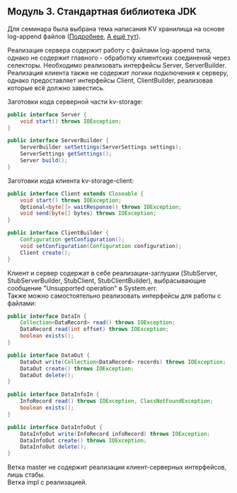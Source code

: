## Модуль 3. Стандартная библиотека JDK

Для семинара была выбрана тема написания KV хранилища на основе log-append файлов ([Подробнее](https://medium.com/@arpitbhayani/bitcask-a-log-structured-fast-kv-store-c6c728a9536b), [А ещё тут](https://silhding.github.io/2021/08/20/A-Closer-Look-to-a-Key-Value-Storage-Engine/)).

Реализация сервера содержит работу с файлами log-append типа, однако не содержит главного - обработку клиентских соединений через селекторы. Необходимо реализовать интерфейсы Server, ServerBuilder.</br>
Реализация клиента также не содержит логики подключения к серверу, однако предоставляет интерфейсы Client, ClientBuilder, реализовав которые всё должно завестись.

Заготовки кода серверной части kv-storage:
```java
public interface Server {
    void start() throws IOException;
}

public interface ServerBuilder {
    ServerBuilder setSettings(ServerSettings settings);
    ServerSettings getSettings();
    Server build();
}
```

Заготовки кода клиента kv-storage-client:
```java
public interface Client extends Closeable {
    void start() throws IOException;
    Optional<byte[]> waitResponse() throws IOException;
    void send(byte[] bytes) throws IOException;
}

public interface ClientBuilder {
    Configuration getConfiguration();
    void setConfiguration(Configuration configuration);
    Client create();
}
```

Клиент и сервер содержат в себе реализации-заглушки (StubServer, StubServerBuilder, StubClient, StubClientBuilder), выбрасывающие сообщение "Unsupported operation" в System.err.
</br>
Также можно самостоятельно реализовать интерфейсы для работы с файлами:

```java
public interface DataIn {
    Collection<DataRecord> read() throws IOException;
    DataRecord read(int offset) throws IOException;
    boolean exists();
}
```
```java
public interface DataOut {
    DataOut write(Collection<DataRecord> records) throws IOException;
    DataOut create() throws IOException;
    DataOut delete();
}
```
```java
public interface DataInfoIn {
    InfoRecord read() throws IOException, ClassNotFoundException;
    boolean exists();
}
```
```java
public interface DataInfoOut {
    DataInfoOut write(InfoRecord infoRecord) throws IOException;
    DataInfoOut create() throws IOException;
    DataInfoOut delete();
}
```

Ветка master не содержит реализации клиент-серверных интерфейсов, лишь стабы.</br>
Ветка impl с реализацией.
